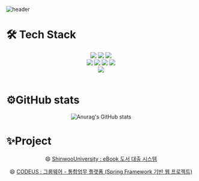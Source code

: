 
![header](https://capsule-render.vercel.app/api?type=Waving&color=0:D7C0F5,100:8B69F5&height=200&section=header&text=EUSUNN&fontSize=80&fontColor=FFFFFF)
<!--
**eusunn/eusunn** is a ✨ _special_ ✨ repository because its `README.md` (this file) appears on your GitHub profile.

Here are some ideas to get you started:
### Hi there 👋
- 🔭 I’m currently working on ...
- 🌱 I’m currently learning ...
- 👯 I’m looking to collaborate on ...
- 🤔 I’m looking for help with ...
- 💬 Ask me about ...
- 📫 How to reach me: ...
- 😄 Pronouns: ...
- ⚡ Fun fact: ...
-->
<div><h1>🛠 Tech Stack </h1></div>

<div align=center> 
  <img src="https://img.shields.io/badge/java-007396?style=for-the-badge&logo=java&logoColor=white">
  <img src="https://img.shields.io/badge/spring-6DB33F?style=for-the-badge&logo=spring&logoColor=white">
  <img src="https://img.shields.io/badge/apache tomcat-F8DC75?style=for-the-badge&logo=apachetomcat&logoColor=white">


 <br>
  <img src="https://img.shields.io/badge/jquery-0769AD?style=for-the-badge&logo=jquery&logoColor=white">
  <img src="https://img.shields.io/badge/javascript-F7DF1E?style=for-the-badge&logo=javascript&logoColor=black">
  <img src="https://img.shields.io/badge/css-1572B6?style=for-the-badge&logo=css3&logoColor=white">
  <img src="https://img.shields.io/badge/html5-E34F26?style=for-the-badge&logo=html5&logoColor=white">
<br>
  <img src="https://img.shields.io/badge/oracle-F80000?style=for-the-badge&logo=oracle&logoColor=white">
  
  </div>
<br>

<div><h1>⚙️GitHub stats</h1></div>
<div align=center> 
  
![Anurag's GitHub stats](https://github-readme-stats.vercel.app/api?username=eusunn&show_icons=true&theme=material-palenight)

 </div>

<div><h1>✨Project</h1></div>
 <div align=center>
  😄 <a href="https://github.com/eusunn/ShinwooUniversity" target="_blank">ShinwooUniversity : eBook 도서 대출 시스템</a>
  
  😄 <a href="https://github.com/CODEUS-Groupware/CODEUS-Groupware" target="_blank"> CODEUS : 그룹웨어 - 통합업무 플랫폼 (Spring Framework 기반 웹 프로젝트) </a>
 </div>

